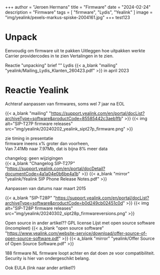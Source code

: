 +++
author = "Jeroen Hermans"
title = "Firmware"
date = "2024-02-24"
description = "Firmware"
tags = [
    "firmware", "Lydis", "Yealink"
]
image = "img/yealink/pexels-markus-spiske-2004161.jpg"
+++
test123
<!--more-->
# Unpack
Eenvoudig om firmware uit te pakken
Uitleggen hoe uitpakken werkte
Carrier providercodes in te zien
Vertalingen in te zien.

Reactie "unpacking" brief
""
Lydis {{< a_blank "mailing" "yealink/Mailing_Lydis_Klanten_260423.pdf" >}} in april 2023

# Reactie Yealink
Achteraf aanpassen van firmwares, soms wel 7 jaar na EOL  

{{< a_blank "mailing" "https://support.yealink.com/en/portal/docList?archiveType=software&productCode=85585442c3aeb1fb" >}}
{{< img alt="SIP-T27P firmware releases" src="img/yealink/20240202_yealink_sipt27p_firmware.png" >}}

zie timing in presentatie  
firmware ineens x% groter dan voorheen,  
Van 7.41Mb naar 7.97Mb, dat is bijna 8% meer data

changelog: geen wijzigingen  
{{< a_blank "Changelog SIP-T27P" "https://support.yealink.com/en/portal/docDetail?documentCode=4a1a04e0b6be4a1b" >}}
{{< a_blank "mirror" "yealink/Yealink SIP Phone Release Notes.pdf" >}}


Aanpassen van datums naar maart 2015

{{< a_blank "SIP-T28P" "https://support.yealink.com/en/portal/docList?archiveType=software&productCode=b0d249cb02451c0d" >}}
{{< img alt="SIP-T28P firmware releases" src="img/yealink/20240302_sipt28p_firmwareversions.png" >}}




Open source in ander artikel??
GPL license
Lijst met open source software (incompleet)
{{< a_blank "open source software" "https://www.yealink.com/website-service/download/offer-source-of-open-source-software.pdf" >}}
{{< a_blank "mirror" "yealink/Offer Source of Open Source Software.pdf" >}}


188 firmware
NL firmware loopt achter en dat doen ze voor compatibiliteit. Security is hier van ondergeschikt belang.

Ook EULA (link naar ander artikel?)

